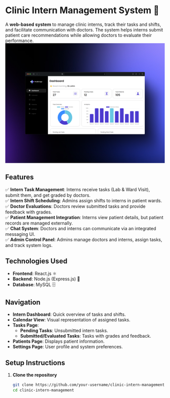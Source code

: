 # Clinic Intern Management System 🏥  

A **web-based system** to manage clinic interns, track their tasks and shifts, and facilitate communication with doctors. The system helps interns submit patient care recommendations while allowing doctors to evaluate their performance.  
![Alt text](https://github.com/mattia-hulathduwage/Clinic-Intern-Management-System/blob/master/screenshot.png?raw=true)
## Features  
✅ **Intern Task Management**: Interns receive tasks (Lab & Ward Visit), submit them, and get graded by doctors.  
✅ **Intern Shift Scheduling**: Admins assign shifts to interns in patient wards.  
✅ **Doctor Evaluations**: Doctors review submitted tasks and provide feedback with grades.  
✅ **Patient Management Integration**: Interns view patient details, but patient records are managed externally.  
✅ **Chat System**: Doctors and interns can communicate via an integrated messaging UI.  
✅ **Admin Control Panel**: Admins manage doctors and interns, assign tasks, and track system logs.  

## Technologies Used  
- **Frontend**: React.js ⚛️  
- **Backend**: Node.js (Express.js) 🚀  
- **Database**: MySQL 🗄️  

## Navigation  
- **Intern Dashboard**: Quick overview of tasks and shifts.  
- **Calendar View**: Visual representation of assigned tasks.  
- **Tasks Page**:  
  - **Pending Tasks**: Unsubmitted intern tasks.  
  - **Submitted/Evaluated Tasks**: Tasks with grades and feedback.  
- **Patients Page**: Displays patient information.  
- **Settings Page**: User profile and system preferences.  

## Setup Instructions  
1. **Clone the repository**  
   ```sh
   git clone https://github.com/your-username/clinic-intern-management.git
   cd clinic-intern-management
